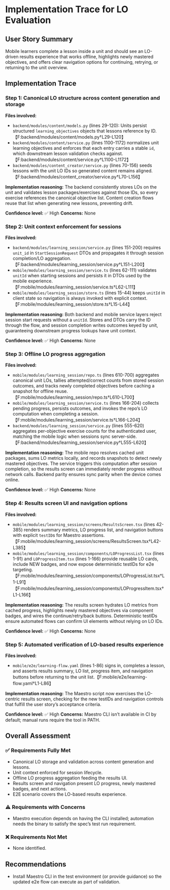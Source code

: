# Implementation Trace for LO Evaluation

## User Story Summary
Mobile learners complete a lesson inside a unit and should see an LO-driven results experience that works offline, highlights newly mastered objectives, and offers clear navigation options for continuing, retrying, or returning to the unit overview.

## Implementation Trace

### Step 1: Canonical LO structure across content generation and storage
**Files involved:**
- `backend/modules/content/models.py` (lines 29-120): Units persist structured `learning_objectives` objects that lessons reference by ID.【F:backend/modules/content/models.py†L29-L120】
- `backend/modules/content/service.py` (lines 1100-1172) normalizes unit learning objectives and enforces that each entry carries a stable `id`, which downstream lesson validation checks against.【F:backend/modules/content/service.py†L1100-L1172】
- `backend/modules/content_creator/service.py` (lines 70-156) seeds lessons with the unit LO IDs so generated content remains aligned.【F:backend/modules/content_creator/service.py†L70-L156】

**Implementation reasoning:**
The backend consistently stores LOs on the unit and validates lesson packages/exercises against those IDs, so every exercise references the canonical objective list. Content creation flows reuse that list when generating new lessons, preventing drift.

**Confidence level:** ✅ High
**Concerns:** None

### Step 2: Unit context enforcement for sessions
**Files involved:**
- `backend/modules/learning_session/service.py` (lines 151-200) requires `unit_id` in `StartSessionRequest` DTOs and propagates it through session completion/LO aggregation.【F:backend/modules/learning_session/service.py†L151-L200】
- `mobile/modules/learning_session/service.ts` (lines 62-111) validates `unitId` when starting sessions and persists it in DTOs used by the mobile experience.【F:mobile/modules/learning_session/service.ts†L62-L111】
- `mobile/modules/learning_session/store.ts` (lines 15-44) keeps `unitId` in client state so navigation is always invoked with explicit context.【F:mobile/modules/learning_session/store.ts†L15-L44】

**Implementation reasoning:**
Both backend and mobile service layers reject session start requests without a `unitId`. Stores and DTOs carry the ID through the flow, and session completion writes outcomes keyed by unit, guaranteeing downstream progress lookups have unit context.

**Confidence level:** ✅ High
**Concerns:** None

### Step 3: Offline LO progress aggregation
**Files involved:**
- `mobile/modules/learning_session/repo.ts` (lines 610-700) aggregates canonical unit LOs, tallies attempted/correct counts from stored session outcomes, and tracks newly completed objectives before caching a snapshot for offline reuse.【F:mobile/modules/learning_session/repo.ts†L610-L700】
- `mobile/modules/learning_session/service.ts` (lines 166-204) collects pending progress, persists outcomes, and invokes the repo’s LO computation when completing a session.【F:mobile/modules/learning_session/service.ts†L166-L204】
- `backend/modules/learning_session/service.py` (lines 555-620) aggregates per-objective exercise counts for the authenticated user, matching the mobile logic when sessions sync server-side.【F:backend/modules/learning_session/service.py†L555-L620】

**Implementation reasoning:**
The mobile repo resolves cached unit packages, sums LO metrics locally, and records snapshots to detect newly mastered objectives. The service triggers this computation after session completion, so the results screen can immediately render progress without network calls. Backend parity ensures sync parity when the device comes online.

**Confidence level:** ✅ High
**Concerns:** None

### Step 4: Results screen UI and navigation options
**Files involved:**
- `mobile/modules/learning_session/screens/ResultsScreen.tsx` (lines 42-385) renders summary metrics, LO progress list, and navigation buttons with explicit `testID`s for Maestro assertions.【F:mobile/modules/learning_session/screens/ResultsScreen.tsx†L42-L385】
- `mobile/modules/learning_session/components/LOProgressList.tsx` (lines 1-91) and `LOProgressItem.tsx` (lines 1-166) provide reusable LO cards, include NEW badges, and now expose deterministic testIDs for e2e targeting.【F:mobile/modules/learning_session/components/LOProgressList.tsx†L1-L91】【F:mobile/modules/learning_session/components/LOProgressItem.tsx†L1-L166】

**Implementation reasoning:**
The results screen hydrates LO metrics from cached progress, highlights newly mastered objectives via component badges, and wires the continue/retry/back buttons. Deterministic testIDs ensure automated flows can confirm UI elements without relying on LO IDs.

**Confidence level:** ✅ High
**Concerns:** None

### Step 5: Automated verification of LO-based results experience
**Files involved:**
- `mobile/e2e/learning-flow.yaml` (lines 1-86) signs in, completes a lesson, and asserts results summary, LO list, progress item, and navigation buttons before returning to the unit list.【F:mobile/e2e/learning-flow.yaml†L1-L86】

**Implementation reasoning:**
The Maestro script now exercises the LO-centric results screen, checking for the new testIDs and navigation controls that fulfill the user story’s acceptance criteria.

**Confidence level:** ✅ High
**Concerns:** Maestro CLI isn’t available in CI by default; manual runs require the tool in PATH.

## Overall Assessment

### ✅ Requirements Fully Met
- Canonical LO storage and validation across content generation and lessons.
- Unit context enforced for session lifecycle.
- Offline LO progress aggregation feeding the results UI.
- Results screen and navigation present LO progress, newly mastered badges, and next actions.
- E2E scenario covers the LO-based results experience.

### ⚠️ Requirements with Concerns
- Maestro execution depends on having the CLI installed; automation needs the binary to satisfy the spec’s test run requirement.

### ❌ Requirements Not Met
- None identified.

## Recommendations
- Install Maestro CLI in the test environment (or provide guidance) so the updated e2e flow can execute as part of validation.
